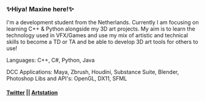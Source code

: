 ### ✨Hiya! Maxine here!✨

 I'm a development student from the Netherlands.
 Currently I am focusing on learning C++ & Python alongside my 3D art projects.
 My aim is to learn the technology used in VFX/Games and use my mix of artistic and technical skills to become a TD or TA and be able to develop 3D art tools for others to use!


 Languages: C++, C#, Python, Java
 
 DCC Applications: Maya, Zbrush, Houdini, Substance Suite, Blender, Photoshop
 Libs and API's: OpenGL, DX11, SFML

#### [Twitter](https://twitter.com/MaxineCodes) || [Artstation](https://www.artstation.com/maxine3d)

